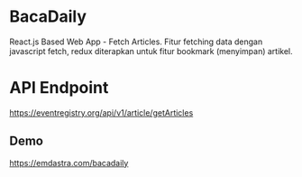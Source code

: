 # BacaDaily

React.js Based Web App - Fetch Articles. Fitur fetching data dengan javascript fetch, redux diterapkan untuk fitur bookmark (menyimpan) artikel.

# API Endpoint

https://eventregistry.org/api/v1/article/getArticles

## Demo

https://emdastra.com/bacadaily
